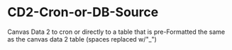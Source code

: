 # CD2-Cron-or-DB-Source
Canvas Data 2 to cron or directly to a table that is pre-Formatted the same as the canvas data 2 table (spaces replaced w/"_")
